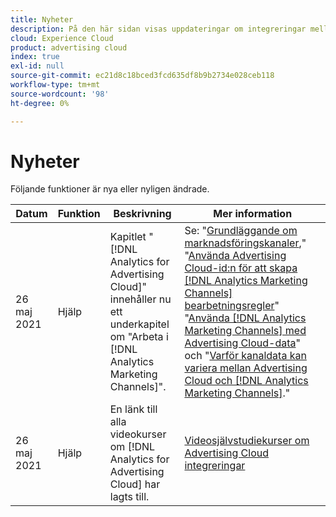 ```yaml
---
title: Nyheter
description: På den här sidan visas uppdateringar om integreringar mellan Advertising Cloud och andra produkter och tjänster i Adobe Experience Cloud.
cloud: Experience Cloud
product: advertising cloud
index: true
exl-id: null
source-git-commit: ec21d8c18bced3fcd635df8b9b2734e028ceb118
workflow-type: tm+mt
source-wordcount: '98'
ht-degree: 0%

---
```


# Nyheter

Följande funktioner är nya eller nyligen ändrade.

| Datum | Funktion | Beskrivning | Mer information |
| ---- | ------- | ----------- | -------------------- |
| 26 maj 2021 | Hjälp | Kapitlet &quot;[!DNL Analytics for Advertising Cloud]&quot; innehåller nu ett underkapitel om &quot;Arbeta i [!DNL Analytics Marketing Channels]&quot;. | Se: &quot;[Grundläggande om marknadsföringskanaler](/help/integrations/analytics/marketing-channels/mc-overview.md),&quot; &quot;[Använda Advertising Cloud-id:n för att skapa [!DNL Analytics Marketing Channels] bearbetningsregler](/help/integrations/analytics/marketing-channels/mc-ids.md)&quot; &quot;[Använda [!DNL Analytics Marketing Channels] med Advertising Cloud-data](/help/integrations/analytics/marketing-channels/mc-ac-data.md)&quot; och &quot;[Varför kanaldata kan variera mellan Advertising Cloud och [!DNL Analytics Marketing Channels]](/help/integrations/analytics/marketing-channels/mc-data-variances.md).&quot; |
| 26 maj 2021 | Hjälp | En länk till alla videokurser om [!DNL Analytics for Advertising Cloud] har lagts till. | [Videosjälvstudiekurser om Advertising Cloud integreringar](https://experienceleague.adobe.com/docs/advertising-cloud-learn/tutorials/overview.html) |

<!-- At some point, just make this an overview page instead?

Adobe Advertising Cloud is integrated with the following Adobe Experience Cloud products:

* [Adobe Analytics](/help/integrations/analytics/overview.md)

* Adobe Audience Manager

* Adobe Campaign (Advertising Cloud Search only)

* Adobe Experience Cloud Device Co-op
 -->
